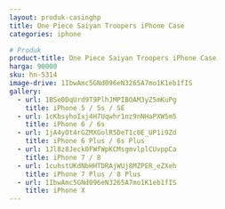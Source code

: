 ```yaml
---
layout: produk-casinghp
title: One Piece Saiyan Troopers iPhone Case
categories: iphone

# Produk
product-title: One Piece Saiyan Troopers iPhone Case
harga: 90000
sku: hn-5314
image-drive: 1IbwAmc5GNd096eN3265A7mo1K1eb1fIS
gallery:
  - url: 1BSe0DqUrd9T9PlhJMPIBOAM3yZ5mKuPg
    title: iPhone 5 / 5s / SE
  - url: 1cKbsyhoIxj4H7Uqwhr1nz9nNHaPXW5m5
    title: iPhone 6 / 6s
  - url: 1jA4yOt4rGZMXGolR5DeT1c0E_UP1i9Zd
    title: iPhone 6 Plus / 6s Plus
  - url: 1Jl8z8Jeck0FWfWpKCMsgmvlplCUvppCa
    title: iPhone 7 / 8
  - url: 1cuhstUKdNbHHTDRAjWUj8MZPER_eZXeh
    title: iPhone 7 Plus / 8 Plus
  - url: 1IbwAmc5GNd096eN3265A7mo1K1eb1fIS
    title: iPhone X
---
```


